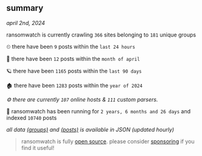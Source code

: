 
## summary
_april 2nd, 2024_

ransomwatch is currently crawling `366` sites belonging to `181` unique groups

⏲ there have been `9` posts within the `last 24 hours`

🦈 there have been `12` posts within the `month of april`

🪐 there have been `1165` posts within the `last 90 days`

🏚 there have been `1283` posts within the `year of 2024`

_⚙️ there are currently `107` online hosts & `111` custom parsers._

🦕 ransomwatch has been running for `2 years, 6 months and 26 days` and indexed `10740` posts

_all data  [(groups)](http://ransomwhat.telemetry.ltd/groups) and [(posts)](http://ransomwhat.telemetry.ltd/posts) is available in JSON (updated hourly)_

> ransomwatch is fully [open source](https://github.com/joshhighet/ransomwatch#ransomwatch--). please consider [sponsoring](https://github.com/sponsors/joshhighet) if you find it useful!
